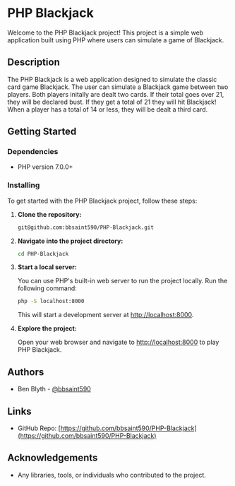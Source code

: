 # PHP Blackjack

Welcome to the PHP Blackjack project! This project is a simple web application built using PHP where users can simulate a game of Blackjack.

## Description

The PHP Blackjack is a web application designed to simulate the classic card game Blackjack. The user can simulate a Blackjack game between two players. Both players initally are dealt two cards. If their total goes over 21, they will be declared bust. If they get a total of 21 they will hit Blackjack! When a player has a total of 14 or less, they will be dealt a third card.

## Getting Started

### Dependencies

- PHP version 7.0.0+

### Installing

To get started with the PHP Blackjack project, follow these steps:

1. **Clone the repository:**

    ```bash
    git@github.com:bbsaint590/PHP-Blackjack.git
    ```
    
2. **Navigate into the project directory:**

    ```bash
    cd PHP-Blackjack
    ```

3. **Start a local server:**

    You can use PHP's built-in web server to run the project locally. Run the following command:

    ```bash
    php -S localhost:8000
    ```

    This will start a development server at [http://localhost:8000](http://localhost:8000).

4. **Explore the project:**

    Open your web browser and navigate to [http://localhost:8000](http://localhost:8000) to play PHP Blackjack.

## Authors

- Ben Blyth - [@bbsaint590](https://github.com/bbsaint590)

## Links

- GitHub Repo: [https://github.com/bbsaint590/PHP-Blackjack](https://github.com/bbsaint590/PHP-Blackjack)

## Acknowledgements

- Any libraries, tools, or individuals who contributed to the project.
